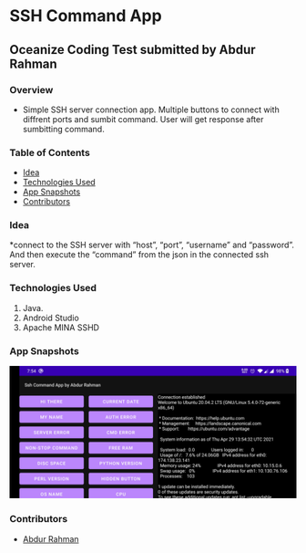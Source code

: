 # SSH Command App
## Oceanize Coding Test submitted by Abdur Rahman

### Overview
* Simple SSH server connection app. Multiple buttons to connect with diffrent ports and sumbit command. User will get response after sumbitting command.


### Table of Contents
* [Idea](#idea)
* [Technologies Used](#technologies-used)
* [App Snapshots](#app-snapshots)
* [Contributors](#contributors)

### Idea
*connect to the SSH server with “host”, “port”, “username” and “password”. And then execute the “command” from the json in the connected ssh server.

### Technologies Used
1. Java.
2. Android Studio
3. Apache MINA SSHD

### App Snapshots
![Features snapshot 1](https://github.com/abdurdp/SshCommadApp/blob/master/App_Snapshots/feature_set1.jpg?raw=true "Title")

### Contributors
* [Abdur Rahman](https://github.com/abdurdp)



